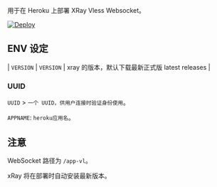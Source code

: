 用于在 Heroku 上部署 XRay Vless Websocket。

[![Deploy](https://www.herokucdn.com/deploy/button.png)](https://dashboard.heroku.com/new?template=https://github.com/lililiwuming/p2hk/tree/xrayvless)

## ENV 设定

| `VERSION` | `VERSION` | xray 的版本，默认下载最新正式版 latest releases |

### UUID

`UUID` > `一个 UUID，供用户连接时验证身份使用`。

`APPNAME`: `heroku应用名`。

## 注意

WebSocket 路径为 `/app-vl`。

xRay 将在部署时自动安装最新版本。
